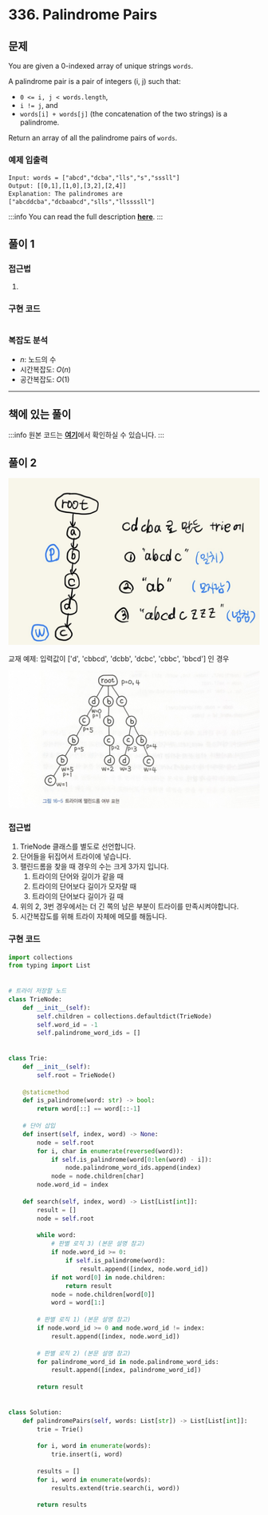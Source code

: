 # 336. Palindrome Pairs

## 문제

You are given a 0-indexed array of unique strings `words`.

A palindrome pair is a pair of integers (i, j) such that:

- `0 <= i, j < words.length`,
- `i != j`, and
- `words[i] + words[j]` (the concatenation of the two strings) is a palindrome.

Return an array of all the palindrome pairs of `words`.

### 예제 입출력

```
Input: words = ["abcd","dcba","lls","s","sssll"]
Output: [[0,1],[1,0],[3,2],[2,4]]
Explanation: The palindromes are ["abcddcba","dcbaabcd","slls","llssssll"]
```

:::info
You can read the full description [**here**](https://leetcode.com/problems/palindrome-pairs/).
:::

## 풀이 1

### 접근법

1.

### 구현 코드

```python

```

### 복잡도 분석

- $n$: 노드의 수
- 시간복잡도: $O(n)$
- 공간복잡도: $O(1)$

---

## 책에 있는 풀이

:::info
원본 코드는 [**여기**](https://github.com/onlybooks/algorithm-interview)에서 확인하실 수 있습니다.
:::

## 풀이 2

![image-20230220183309526](https://raw.githubusercontent.com/BonJunKu/image_server/upload/img/202302201833554.png)

교재 예제: 입력값이 ['d', 'cbbcd', 'dcbb', 'dcbc', 'cbbc', 'bbcd'] 인 경우

![image-20230220183348402](https://raw.githubusercontent.com/BonJunKu/image_server/upload/img/202302201833436.png)

### 접근법

1. TrieNode 클래스를 별도로 선언합니다.
2. 단어들을 뒤집어서 트라이에 넣습니다.
3. 팰린드롬을 찾을 때 경우의 수는 크게 3가지 입니다.
   1. 트라이의 단어와 길이가 같을 때
   2. 트라이의 단어보다 길이가 모자랄 때
   3. 트라이의 단어보다 길이가 길 때
4. 위의 2, 3번 경우에서는 더 긴 쪽의 남은 부분이 트라이를 만족시켜야합니다.
5. 시간복잡도를 위해 트라이 자체에 메모를 해둡니다.

### 구현 코드

```python
import collections
from typing import List


# 트라이 저장할 노드
class TrieNode:
    def __init__(self):
        self.children = collections.defaultdict(TrieNode)
        self.word_id = -1
        self.palindrome_word_ids = []


class Trie:
    def __init__(self):
        self.root = TrieNode()

    @staticmethod
    def is_palindrome(word: str) -> bool:
        return word[::] == word[::-1]

    # 단어 삽입
    def insert(self, index, word) -> None:
        node = self.root
        for i, char in enumerate(reversed(word)):
            if self.is_palindrome(word[0:len(word) - i]):
                node.palindrome_word_ids.append(index)
            node = node.children[char]
        node.word_id = index

    def search(self, index, word) -> List[List[int]]:
        result = []
        node = self.root

        while word:
            # 판별 로직 3) (본문 설명 참고)
            if node.word_id >= 0:
                if self.is_palindrome(word):
                    result.append([index, node.word_id])
            if not word[0] in node.children:
                return result
            node = node.children[word[0]]
            word = word[1:]

        # 판별 로직 1) (본문 설명 참고)
        if node.word_id >= 0 and node.word_id != index:
            result.append([index, node.word_id])

        # 판별 로직 2) (본문 설명 참고)
        for palindrome_word_id in node.palindrome_word_ids:
            result.append([index, palindrome_word_id])

        return result


class Solution:
    def palindromePairs(self, words: List[str]) -> List[List[int]]:
        trie = Trie()

        for i, word in enumerate(words):
            trie.insert(i, word)

        results = []
        for i, word in enumerate(words):
            results.extend(trie.search(i, word))

        return results
```
